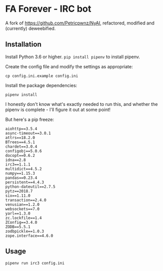 # FA Forever - IRC bot

A fork of https://github.com/Petricpwnz/NyAI, refactored, modified and (currently) deweebified.

## Installation

Install Python 3.6 or higher.
`pip install pipenv` to install pipenv.

Create the config file and modify the settings as appropriate:

    cp config.ini.example config.ini

Install the package dependencies:

    pipenv install
    
I honestly don't know what's exactly needed to run this, and whether the pipenv is complete -
I'll figure it out at some point!

But here's a pip freeze:

    aiohttp==3.5.4
    async-timeout==3.0.1
    attrs==18.2.0
    BTrees==4.5.1
    chardet==3.0.4
    configobj==5.0.6
    docopt==0.6.2
    idna==2.8
    irc3==1.1.1
    multidict==4.5.2
    numpy==1.15.3
    pandas==0.23.4
    persistent==4.4.3
    python-dateutil==2.7.5
    pytz==2018.7
    six==1.11.0
    transaction==2.4.0
    venusian==1.2.0
    websockets==7.0
    yarl==1.3.0
    zc.lockfile==1.4
    ZConfig==3.4.0
    ZODB==5.5.1
    zodbpickle==1.0.3
    zope.interface==4.6.0


## Usage

    pipenv run irc3 config.ini

